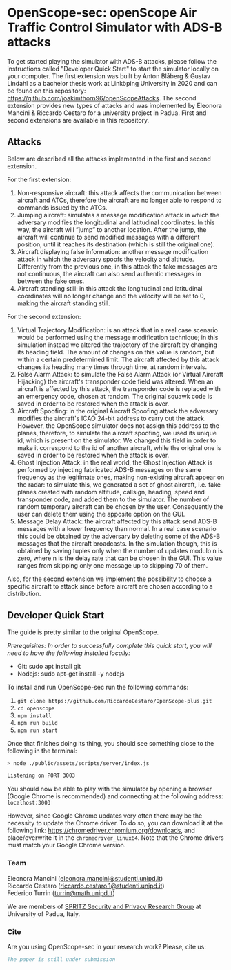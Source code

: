 # OpenScope-sec: openScope Air Traffic Control Simulator with ADS-B attacks

To get started playing the simulator with ADS-B attacks, please follow the instructions called "Developer Quick Start" to start the simulator locally on your computer. The first extension was built by Anton Blåberg & Gustav Lindahl as a bachelor thesis work at Linköping University in 2020 and can be found on this repository: https://github.com/joakimthorn96/openScopeAttacks.
The second extension provides new types of attacks and was implemented by Eleonora Mancini & Riccardo Cestaro for a university project in Padua. First and second extensions are available in this repository.


## Attacks

Below are described all the attacks implemented in the first and second extension.

For the first extension:

1. Non-responsive aircraft: this attack affects the communication between aircraft and ATCs, therefore the aircraft are no longer able to respond to commands issued by the ATCs.
2. Jumping aircraft: simulates a message modification attack in which the adversary modifies the longitudinal and latitudinal coordinates. In this way, the aircraft will ”jump” to another location. After the jump, the aircraft will continue to send modified messages with a different position, until it reaches its destination (which is still the original one).
3. Aircraft displaying false information: another message modification attack in which the adversary spoofs the velocity and altitude. Differently from the previous one, in this attack the fake messages are not continuous, the aircraft can also send authentic messages in between the fake ones.
4. Aircraft standing still: in this attack the longitudinal and latitudinal coordinates will no longer change and the velocity will be set to 0, making the aircraft standing still.

For the second extension:

1. Virtual Trajectory Modification: is an attack that in a real case scenario would be performed using the message modification technique; in this simulation instead we altered the trajectory of the aircraft by changing its heading field. The amount of changes on this value is random, but within a certain predetermined limit. 
The aircraft affected by this attack changes its heading many times through time, at random intervals.
2. False Alarm Attack: to simulate the False Alarm Attack (or Virtual Aircraft Hijacking) the aircraft's transponder code field was altered. When an aircraft is affected by this attack, the transponder code is replaced with an emergency code, chosen at random. The original squawk code is saved in order to be restored when the attack is over.
3. Aircraft Spoofing: in the original Aircraft Spoofing attack the adversary modifies the aircraft's ICAO 24-bit address to carry out the attack. However, the OpenScope simulator does not assign this address to the planes, therefore, to simulate the aircraft spoofing, we used its unique id, which is present on the simulator. We changed this field in order to make it correspond to the id of another aircraft, while the original one is saved in order to be restored when the attack is over.
4. Ghost Injection Attack: in the real world, the Ghost Injection Attack is performed by injecting fabricated ADS-B messages on the same frequency as the legitimate ones, making non-existing aircraft appear on the radar: to simulate this, we generated a set of ghost aircraft, i.e. fake planes created with random altitude, callsign, heading, speed and transponder code, and added them to the simulator. The number of random temporary aircraft can be chosen by the user. Consequently the user can delete them using the apposite option on the GUI. 
5. Message Delay Attack: the aircraft affected by this attack send ADS-B messages with a lower frequency than normal. In a real case scenario this could be obtained by the adversary by deleting some of the ADS-B messages that the aircraft broadcasts. In the simulation though, this is obtained by saving tuples only when the number of updates modulo n is zero, where n is the delay rate that can be chosen in the GUI. This value ranges from skipping only one message up to skipping 70 of them.

Also, for the second extension we implement the possibility to choose a specific aircraft to attack since before aircraft are chosen according to a distribution.

## Developer Quick Start

The guide is pretty similar to the original OpenScope.

_Prerequisites: In order to successfully complete this quick start, you will need to have the following installed locally:_

- Git: sudo apt install git
- Nodejs: sudo apt-get install -y nodejs

To install and run OpenScope-sec run the following commands:

1. `git clone https://github.com/RiccardoCestaro/OpenScope-plus.git`
2. `cd openscope`
3. `npm install`
4. `npm run build`
5. `npm run start`

Once that finishes doing its thing, you should see something close to the following in the terminal:

```bash
> node ./public/assets/scripts/server/index.js

Listening on PORT 3003
```

You should now be able to play with the simulator by opening a browser (Google Chrome is recommended) and connecting at the following address:
`localhost:3003`

However, since Google Chrome updates very often there may be the necessity to update the Chrome driver.
To do so, you can download it at the following link: https://chromedriver.chromium.org/downloads, and place/overwrite it in the `chromedriver_linux64`.
Note that the Chrome drivers must match your Google Chrome version.

### Team
Eleonora Mancini (eleonora.mancini@studenti.unipd.it)  
Riccardo Cestaro (riccardo.cestaro.1@studenti.unipd.it)  
Federico Turrin (turrin@math.unipd.it)

We are members of [SPRITZ Security and Privacy Research Group](https://spritz.math.unipd.it/) at University of Padua, Italy.

### Cite

Are you using OpenScope-sec in your research work? Please, cite us:
```bibtex   
The paper is still under submission
```

